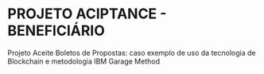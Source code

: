 # PROJETO ACIPTANCE - BENEFICIÁRIO

Projeto Aceite Boletos de Propostas: caso exemplo de uso da tecnologia de Blockchain e metodologia IBM Garage Method
